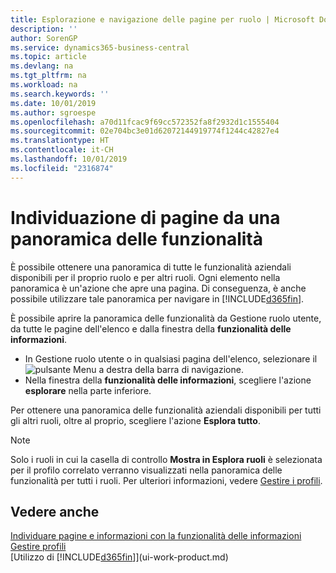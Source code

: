 ```yaml
---
title: Esplorazione e navigazione delle pagine per ruolo | Microsoft Docs
description: ''
author: SorenGP
ms.service: dynamics365-business-central
ms.topic: article
ms.devlang: na
ms.tgt_pltfrm: na
ms.workload: na
ms.search.keywords: ''
ms.date: 10/01/2019
ms.author: sgroespe
ms.openlocfilehash: a70d11fcac9f69cc572352fa8f2932d1c1555404
ms.sourcegitcommit: 02e704bc3e01d62072144919774f1244c42827e4
ms.translationtype: HT
ms.contentlocale: it-CH
ms.lasthandoff: 10/01/2019
ms.locfileid: "2316874"
---
```

# <a name="finding-pages-from-a-feature-overview"></a>Individuazione di pagine da una panoramica delle funzionalità
È possibile ottenere una panoramica di tutte le funzionalità aziendali disponibili per il proprio ruolo e per altri ruoli. Ogni elemento nella panoramica è un'azione che apre una pagina. Di conseguenza, è anche possibile utilizzare tale panoramica per navigare in [!INCLUDE[d365fin](includes/d365fin_md.md)].

È possibile aprire la panoramica delle funzionalità da Gestione ruolo utente, da tutte le pagine dell'elenco e dalla finestra della **funzionalità delle informazioni**.

- In Gestione ruolo utente o in qualsiasi pagina dell'elenco, selezionare il ![pulsante Menu](media/ui_menu_button.png "pulsante Menu") a destra della barra di navigazione.
- Nella finestra della **funzionalità delle informazioni**, scegliere l'azione **esplorare** nella parte inferiore.

Per ottenere una panoramica delle funzionalità aziendali disponibili per tutti gli altri ruoli, oltre al proprio, scegliere l'azione **Esplora tutto**.

> [!NOTE]
> Solo i ruoli in cui la casella di controllo **Mostra in Esplora ruoli** è selezionata per il profilo correlato verranno visualizzati nella panoramica delle funzionalità per tutti i ruoli. Per ulteriori informazioni, vedere [Gestire i profili](admin-users-profiles-roles.md).

## <a name="see-also"></a>Vedere anche
[Individuare pagine e informazioni con la funzionalità delle informazioni](ui-search.md)  
[Gestire profili](admin-users-profiles-roles.md)  
[Utilizzo di [!INCLUDE[d365fin](includes/d365fin_md.md)]](ui-work-product.md)
